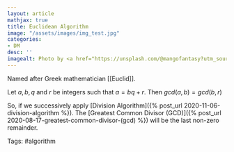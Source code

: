 ```yaml
---
layout: article
mathjax: true
title: Euclidean Algorithm
image: "/assets/images/img_test.jpg"
categories:
- DM
desc: '' 
imagealt: Photo by <a href="https://unsplash.com/@mangofantasy?utm_source=unsplash&utm_medium=referral&utm_content=creditCopyText">Tim Johnson</a> on <a href="https://unsplash.com/s/photos/logic?utm_source=unsplash&utm_medium=referral&utm_content=creditCopyText">Unsplash</a>
---
```


Named after Greek mathematician [[Euclid]].

Let $a, b, q$ and $r$ be integers such that $a = bq + r$.
Then $gcd(a, b) = gcd(b, r)$ 

So, if we successively apply [Division Algorithm]({% post_url 2020-11-06-division-algorithm %}). The [Greatest Common Divisor (GCD)]({% post_url 2020-08-17-greatest-common-divisor-(gcd) %}) will be the last non-zero remainder.

Tags: #algorithm 